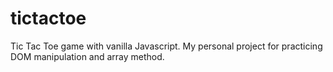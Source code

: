 # tictactoe
 Tic Tac Toe game with vanilla Javascript. My personal project for practicing DOM manipulation and array method. 
